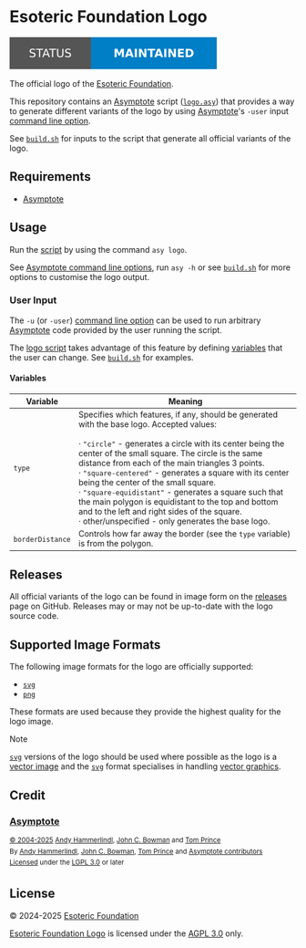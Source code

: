 # Esoteric Foundation Logo

[![Project status: maintained][status]][root]

The official logo of the [Esoteric Foundation][author].

This repository contains an [Asymptote][asymptote-website] script ([`logo.asy`][logo-script]) that provides a way to generate different variants of the logo by using [Asymptote][asymptote-website]'s `-user` input [command line option][asymptote-cli-options].

See [`build.sh`][build-script] for inputs to the script that generate all official variants of the logo.

## Requirements

- [Asymptote][asymptote-website]

## Usage

Run the [script][logo-script] by using the command `asy logo`.

See [Asymptote command line options][asymptote-cli-options], run `asy -h` or see [`build.sh`][build-script] for more options to customise the logo output.

### User Input

The `-u` (or `-user`) [command line option][asymptote-cli-options] can be used to run arbitrary [Asymptote][asymptote-website] code provided by the user running the script.

The [logo script][logo-script] takes advantage of this feature by defining [variables](#variables) that the user can change. See [`build.sh`][build-script] for examples.

#### Variables

| Variable         | Meaning                                                                                                                                                                                                                                                                                                                                                                                                                                                                                                                                                                                     |
| ---------------- | ------------------------------------------------------------------------------------------------------------------------------------------------------------------------------------------------------------------------------------------------------------------------------------------------------------------------------------------------------------------------------------------------------------------------------------------------------------------------------------------------------------------------------------------------------------------------------------------- |
| `type`           | Specifies which features, if any, should be generated with the base logo.  Accepted values:<br><br>&centerdot; `"circle"` - generates a circle with its center being the center of the small square. The circle is the same distance from each of the main triangles $3$ points.<br>&centerdot; `"square-centered"` - generates a square with its center being the center of the small square.<br>&centerdot; `"square-equidistant"` - generates a square such that the main polygon is equidistant to the top and bottom and to the left and right sides of the square.<br>&centerdot; other/unspecified - only generates the base logo. |
| `borderDistance` | Controls how far away the border (see the `type` variable) is from the polygon.                                                                                                                                                                                                                                                                                                                                                                                                                                                                                                             |

## Releases

All official variants of the logo can be found in image form on the [releases][releases] page on GitHub. Releases may or may not be up-to-date with the logo source code.

## Supported Image Formats

The following image formats for the logo are officially supported:

- [`svg`][svg]
- [`png`][png]

These formats are used because they provide the highest quality for the logo image.

> [!NOTE]
> [`svg`][svg] versions of the logo should be used where possible as the logo is a [vector image][vector-images] and the [`svg`][svg] format specialises in handling [vector graphics][vector-images].

## Credit

### [Asymptote][asymptote]

<sup>[&copy; 2004-2025][asymptote-copyright] [Andy Hammerlindl][andy-hammerlindl], [John C. Bowman][john-bowman] and [Tom Prince][tom-prince]</sup>\
<sup>By [Andy Hammerlindl][andy-hammerlindl], [John C. Bowman][john-bowman], [Tom Prince][tom-prince] and [Asymptote contributors][asymptote-contributors]</sup>\
<sup>[Licensed][asymptote-license-notice] under the [LGPL 3.0][asymptote-license] or later</sup>

## License

&copy; 2024-2025 [Esoteric Foundation][author]

[Esoteric Foundation Logo][root] is licensed under the [AGPL 3.0][license] only.

<!-- Link aliases -->

[root]: /

[author]: https://esoteric.foundation
[license]: ../LICENSE
[releases]: https://github.com/esotericfoundation/logo/releases

<!-- References -->

[svg]: https://en.wikipedia.org/wiki/SVG
[png]: https://en.wikipedia.org/wiki/PNG
[vector-images]: https://en.wikipedia.org/wiki/Vector_graphics

<!-- Credit -->

<!-- Asymptote -->

[asymptote]: https://github.com/vectorgraphics/asymptote/tree/3.02git
[asymptote-website]: https://asymptote.sourceforge.io/
[asymptote-cli-options]: https://asymptote.sourceforge.io/asymptote.pdf#Options
[andy-hammerlindl]: https://ahammerl.github.io/
[john-bowman]: http://www.math.ualberta.ca/~bowman/
[tom-prince]: https://www.linkedin.com/in/tom-prince/
[asymptote-contributors]: https://github.com/vectorgraphics/asymptote/graphs/contributors
[asymptote-copyright]: https://github.com/vectorgraphics/asymptote/blob/3.02git/README#L2
[asymptote-license-notice]: https://github.com/vectorgraphics/asymptote/blob/3.02git/README#L22
[asymptote-license]: https://github.com/vectorgraphics/asymptote/blob/3.02git/LICENSE.LESSER

<!-- Files -->

<!-- Scripts -->

[logo-script]: ../logo.asy
[build-script]: ../scripts/build.sh

<!-- Badges -->

[status]: ./assets/images/badges/status.svg
